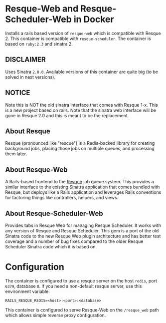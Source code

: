 # Resque-Web and Resque-Scheduler-Web in Docker
Installs a rails based version of `resque-web` which is compatible with Resque 2.
This container is compatible with `resque-scheduler`.
The container is based on `ruby:2.3` and sinatra 2.

## DISCLAIMER
Uses Sinatra `2.0.0`.
Available versions of this container are quite big (to be solved in next versions).

## NOTICE
Note this is NOT the old sinatra interface that comes with Resque 1-x.
This is a new project based on rails.
Note that the sinatra web interface will be gone in Resque 2.0 and this is meant to be the replacement.

## About Resque
Resque (pronounced like "rescue") is a Redis-backed library for creating background jobs, placing those jobs on multiple queues, and processing them later.

## About Resque-Web
A Rails-based frontend to the [Resque](https://github.com/resque/resque) job queue system.
This provides a similar interface to the existing Sinatra application that comes bundled with Resque, but deploys like a Rails application and leverages Rails conventions for factoring things like controllers, helpers, and views.

## About Resque-Scheduler-Web
Provides tabs in Resque Web for managing Resque Scheduler.
It works with any version of Resque and Resque Scheduler.
This gem is a port of the old Sinatra code to the new Resque Web plugin architecture and has better test coverage and a number of bug fixes compared to the older Resque Scheduler Sinatra code which it is based on.

# Configuration

The container is configured to use a resque server on the host `redis`, port `6379`, database `0`.
If you need a non-default resque server, use this environment variable:
```
RAILS_RESQUE_REDIS=<host>:<port>:<database>
```

This container is configured to serve Resque-Web on the `/resque_web` path which allows simple reverse proxy configuration.